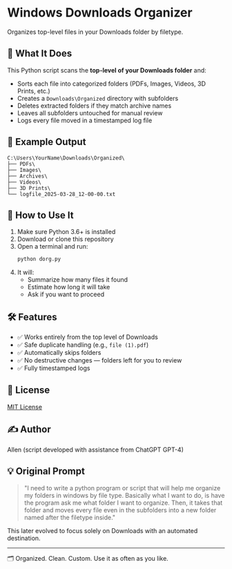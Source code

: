# Windows Downloads Organizer

Organizes top-level files in your Downloads folder by filetype.

## 🧠 What It Does
This Python script scans the **top-level of your Downloads folder** and:
- Sorts each file into categorized folders (PDFs, Images, Videos, 3D Prints, etc.)
- Creates a `Downloads\Organized` directory with subfolders
- Deletes extracted folders if they match archive names
- Leaves all subfolders untouched for manual review
- Logs every file moved in a timestamped log file

## 📁 Example Output
```
C:\Users\YourName\Downloads\Organized\
├── PDFs\
├── Images\
├── Archives\
├── Videos\
├── 3D Prints\
└── logfile_2025-03-28_12-00-00.txt
```

## 🔧 How to Use It
1. Make sure Python 3.6+ is installed
2. Download or clone this repository
3. Open a terminal and run:
   ```bash
   python dorg.py
   ```
4. It will:
   - Summarize how many files it found
   - Estimate how long it will take
   - Ask if you want to proceed

## 🛠 Features
- ✅ Works entirely from the top level of Downloads
- ✅ Safe duplicate handling (e.g., `file (1).pdf`)
- ✅ Automatically skips folders
- ✅ No destructive changes — folders left for you to review
- ✅ Fully timestamped logs

## 🧾 License
[MIT License](LICENSE)

## ✍️ Author
Allen (script developed with assistance from ChatGPT GPT-4)

## 💡 Original Prompt
> "I need to write a python program or script that will help me organize my folders in windows by file type. Basically what I want to do, is have the program ask me what folder I want to organize. Then, it takes that folder and moves every file even in the subfolders into a new folder named after the filetype inside."

This later evolved to focus solely on Downloads with an automated destination.

---

🗂️ Organized. Clean. Custom. Use it as often as you like.

